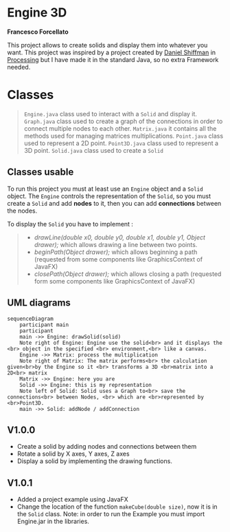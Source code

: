 # Engine 3D
**Francesco Forcellato**

This project allows to create solids and display them into whatever you want.
This project was inspired by a project created by [Daniel Shiffman](https://thecodingtrain.com/CodingChallenges/112-3d-rendering) in [Processing](https://processing.org/) but I have made it in the standard Java, so no extra Framework needed.


# Classes
> ``Engine.java`` class used to interact with a ``Solid`` and display it.
> ``Graph.java`` class used to create a graph of the connections in order to connect multiple nodes to each other.
> ``Matrix.java`` it contains all the methods used for managing matrices multiplications.
> ``Point.java`` class used to represent a 2D point.
> ``Point3D.java`` class used to represent a 3D point.
> ``Solid.java`` class used to create a ``Solid``


## Classes usable
To run this project you must at least use an ``Engine`` object and a ``Solid`` object. The ``Engine`` controls the representation of the ``Solid``, so you must create a ``Solid`` and add **nodes** to it, then you can add **connections** between the nodes.

To display the ``Solid`` you have to implement :
>- _drawLine(double x0, double y0, double x1, double y1, Object drawer);_ which allows drawing a line between two points.
>- _beginPath(Object drawer);_ which allows beginning a path (requested from some components like GraphicsContext of JavaFX)
>- _closePath(Object drawer);_ which allows closing a path (requested form some components like GraphicsContext of JavaFX)


## UML diagrams
```
sequenceDiagram
	participant main
	participant 
	main ->> Engine: drawSolid(solid)
	Note right of Engine: Engine use the solid<br> and it displays the <br> object in the specified <br> environment,<br> like a canvas.
	Engine ->> Matrix: process the multiplication
	Note right of Matrix: The matrix performs<br> the calculation given<br>by the Engine so it <br> transforms a 3D <br>matrix into a 2D<br> matrix
	Matrix ->> Engine: here you are
	Solid ->> Engine: this is my representation
	Note left of Solid: Solid uses a Graph to<br> save the connections<br> between Nodes, <br> which are <br>represented by <br>Point3D.
	main ->> Solid: addNode / addConnection
```
## V1.0.0
* Create a solid by adding nodes and connections between them
* Rotate a solid by X axes, Y axes, Z axes
* Display a solid by implementing the drawing functions.

## V1.0.1
* Added  a project example using JavaFX
* Change the location of the function ``makeCube(double size)``, now it is in the ``Solid`` class.
Note: in order to run the Example you must import Engine.jar in the libraries.
<!--stackedit_data:
eyJoaXN0b3J5IjpbMzE3Mjc5NTI4LDU0ODUyNDk5NCwtMTc4Nz
E0NzcyNywtMTkwMzY5MDk4N119
-->